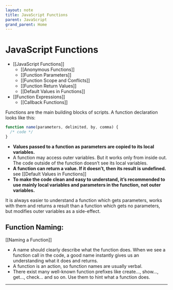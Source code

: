```yaml
---
layout: note
title: JavaScript Functions
parent: JavaScript
grand_parent: Home
---
```


# JavaScript Functions

- [[JavaScript Functions]]
  - [[Anonymous Functions]]
  - [[Function Parameters]]
  - [[Function Scope and Conflicts]]
  - [[Function Return Values]]
  - [[Default Values in Functions]]
- [[Function Expressions]]
  - [[Callback Functions]]

Functions are the main building blocks of scripts. A function declaration looks like this:

```javascript
function name(parameters, delimited, by, comma) {
  /* code */
}
```

- **Values passed to a function as parameters are copied to its local variables.**
- A function may access outer variables. But it works only from inside out. The code outside of the function doesn’t see its local variables.
- **A function can return a value. If it doesn’t, then its result is undefined.** see [[Default Values in Functions]]
- **To make the code clean and easy to understand, it’s recommended to use mainly local variables and parameters in the function, not outer variables.**

It is always easier to understand a function which gets parameters, works with them and returns a result than a function which gets no parameters, but modifies outer variables as a side-effect.

## Function Naming:

[[Naming a Function]]

- A name should clearly describe what the function does. When we see a function call in the code, a good name instantly gives us an understanding what it does and returns.
- A function is an action, so function names are usually verbal.
- There exist many well-known function prefixes like create…, show…, get…, check… and so on. Use them to hint what a function does.

---
